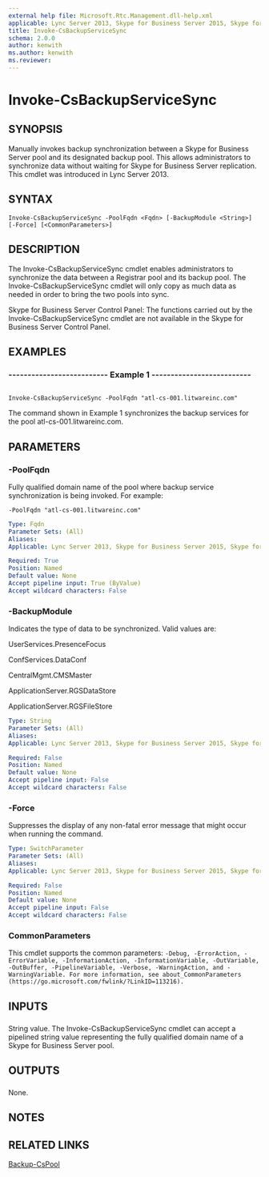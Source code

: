 ```yaml
---
external help file: Microsoft.Rtc.Management.dll-help.xml
applicable: Lync Server 2013, Skype for Business Server 2015, Skype for Business Server 2019
title: Invoke-CsBackupServiceSync
schema: 2.0.0
author: kenwith
ms.author: kenwith
ms.reviewer:
---
```


# Invoke-CsBackupServiceSync

## SYNOPSIS

Manually invokes backup synchronization between a Skype for Business Server pool and its designated backup pool.
This allows administrators to synchronize data without waiting for Skype for Business Server replication.
This cmdlet was introduced in Lync Server 2013.



## SYNTAX

```
Invoke-CsBackupServiceSync -PoolFqdn <Fqdn> [-BackupModule <String>] [-Force] [<CommonParameters>]
```

## DESCRIPTION

The Invoke-CsBackupServiceSync cmdlet enables administrators to synchronize the data between a Registrar pool and its backup pool.
The Invoke-CsBackupServiceSync cmdlet will only copy as much data as needed in order to bring the two pools into sync.

Skype for Business Server Control Panel: The functions carried out by the Invoke-CsBackupServiceSync cmdlet are not available in the Skype for Business Server Control Panel.



## EXAMPLES

### -------------------------- Example 1 -------------------------- 
```

Invoke-CsBackupServiceSync -PoolFqdn "atl-cs-001.litwareinc.com"
```

The command shown in Example 1 synchronizes the backup services for the pool atl-cs-001.litwareinc.com.


## PARAMETERS

### -PoolFqdn
Fully qualified domain name of the pool where backup service synchronization is being invoked.
For example:

`-PoolFqdn "atl-cs-001.litwareinc.com"`

```yaml
Type: Fqdn
Parameter Sets: (All)
Aliases: 
Applicable: Lync Server 2013, Skype for Business Server 2015, Skype for Business Server 2019

Required: True
Position: Named
Default value: None
Accept pipeline input: True (ByValue)
Accept wildcard characters: False
```

### -BackupModule

Indicates the type of data to be synchronized.
Valid values are:

UserServices.PresenceFocus

ConfServices.DataConf

CentralMgmt.CMSMaster

ApplicationServer.RGSDataStore

ApplicationServer.RGSFileStore 



```yaml
Type: String
Parameter Sets: (All)
Aliases: 
Applicable: Lync Server 2013, Skype for Business Server 2015, Skype for Business Server 2019

Required: False
Position: Named
Default value: None
Accept pipeline input: False
Accept wildcard characters: False
```

### -Force
Suppresses the display of any non-fatal error message that might occur when running the command.

```yaml
Type: SwitchParameter
Parameter Sets: (All)
Aliases: 
Applicable: Lync Server 2013, Skype for Business Server 2015, Skype for Business Server 2019

Required: False
Position: Named
Default value: None
Accept pipeline input: False
Accept wildcard characters: False
```

### CommonParameters
This cmdlet supports the common parameters: `-Debug, -ErrorAction, -ErrorVariable, -InformationAction, -InformationVariable, -OutVariable, -OutBuffer, -PipelineVariable, -Verbose, -WarningAction, and -WarningVariable. For more information, see about_CommonParameters (https://go.microsoft.com/fwlink/?LinkID=113216).`

## INPUTS

###  
String value.
The Invoke-CsBackupServiceSync cmdlet can accept a pipelined string value representing the fully qualified domain name of a Skype for Business Server pool.

## OUTPUTS

###  
None.

## NOTES

## RELATED LINKS

[Backup-CsPool](Backup-CsPool.md)

